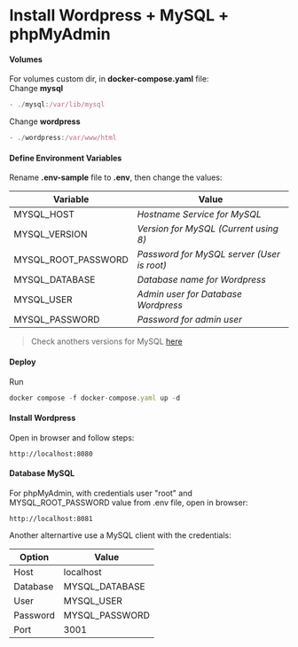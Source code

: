 # Install Wordpress + MySQL + phpMyAdmin 

#### Volumes
For volumes custom dir, in **docker-compose.yaml** file:  
Change **mysql**
```javascript
- ./mysql:/var/lib/mysql
```
Change **wordpress**
```javascript
- ./wordpress:/var/www/html
```

#### Define Environment Variables

Rename **.env-sample** file to **.env**, then change the values:  

| Variable             | Value                                         |
|----------------------|-----------------------------------------------|
| MYSQL_HOST           | _*Hostname Service for MySQL*_                |
| MYSQL_VERSION        | _*Version for MySQL (Current using 8)*_  |
| MYSQL_ROOT_PASSWORD  | _*Password for MySQL server (User is root)*_  |
| MYSQL_DATABASE       | _*Database name for Wordpress*_               |
| MYSQL_USER           | _*Admin user for Database Wordpress*_         |
| MYSQL_PASSWORD       | _*Password for admin user*_                   |


> Check anothers versions for MySQL [here](https://hub.docker.com/_/mysql/tags)

#### Deploy

Run  

```javascript
docker compose -f docker-compose.yaml up -d
```

#### Install Wordpress
Open in browser and follow steps:
```
http://localhost:8080
```
#### Database MySQL
For phpMyAdmin, with credentials user "root" and MYSQL_ROOT_PASSWORD value from .env file, open in browser:
```
http://localhost:8081
```
Another alternartive use a MySQL client with the credentials:  

| Option    | Value          |
|-----------|----------------|
| Host      | localhost      |
| Database  | MYSQL_DATABASE |
| User      | MYSQL_USER     |
| Password  | MYSQL_PASSWORD |
| Port      | 3001           |
